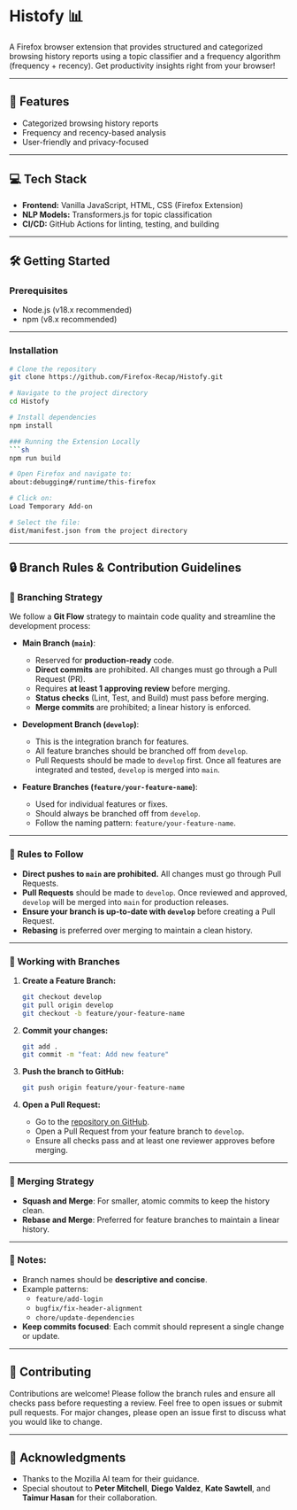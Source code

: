 # Histofy 📊
A Firefox browser extension that provides structured and categorized browsing history reports using a topic classifier and a frequency algorithm (frequency + recency). Get productivity insights right from your browser!

---

## 🚀 Features
- Categorized browsing history reports
- Frequency and recency-based analysis
- User-friendly and privacy-focused

---

## 💻 Tech Stack
- **Frontend:** Vanilla JavaScript, HTML, CSS (Firefox Extension)
- **NLP Models:** Transformers.js for topic classification
- **CI/CD:** GitHub Actions for linting, testing, and building

---

## 🛠 Getting Started

### Prerequisites
- Node.js (v18.x recommended)
- npm (v8.x recommended)

---

### Installation
```sh
# Clone the repository
git clone https://github.com/Firefox-Recap/Histofy.git

# Navigate to the project directory
cd Histofy

# Install dependencies
npm install

### Running the Extension Locally
```sh
npm run build

# Open Firefox and navigate to:
about:debugging#/runtime/this-firefox

# Click on:
Load Temporary Add-on

# Select the file:
dist/manifest.json from the project directory
```
---

## 🔒 Branch Rules & Contribution Guidelines

### 🌿 Branching Strategy
We follow a **Git Flow** strategy to maintain code quality and streamline the development process: 

- **Main Branch (`main`)**:
  - Reserved for **production-ready** code.
  - **Direct commits** are prohibited. All changes must go through a Pull Request (PR).
  - Requires **at least 1 approving review** before merging.
  - **Status checks** (Lint, Test, and Build) must pass before merging.
  - **Merge commits** are prohibited; a linear history is enforced.

- **Development Branch (`develop`)**:
  - This is the integration branch for features.
  - All feature branches should be branched off from `develop`.
  - Pull Requests should be made to `develop` first. Once all features are integrated and tested, `develop` is merged into `main`.

- **Feature Branches (`feature/your-feature-name`)**:
  - Used for individual features or fixes.
  - Should always be branched off from `develop`.
  - Follow the naming pattern: `feature/your-feature-name`.

---

### 📌 Rules to Follow
- **Direct pushes to `main` are prohibited.** All changes must go through Pull Requests.
- **Pull Requests** should be made to `develop`. Once reviewed and approved, `develop` will be merged into `main` for production releases.
- **Ensure your branch is up-to-date with `develop`** before creating a Pull Request.
- **Rebasing** is preferred over merging to maintain a clean history.

---

### 🚀 Working with Branches

1. **Create a Feature Branch:**
    ```sh
    git checkout develop
    git pull origin develop
    git checkout -b feature/your-feature-name
    ```

2. **Commit your changes:**
    ```sh
    git add .
    git commit -m "feat: Add new feature"
    ```

3. **Push the branch to GitHub:**
    ```sh
    git push origin feature/your-feature-name
    ```

4. **Open a Pull Request:**
    - Go to the [repository on GitHub](https://github.com/Firefox-Recap/Histofy).
    - Open a Pull Request from your feature branch to `develop`.
    - Ensure all checks pass and at least one reviewer approves before merging.

---

### 🔄 Merging Strategy
- **Squash and Merge**: For smaller, atomic commits to keep the history clean.
- **Rebase and Merge**: Preferred for feature branches to maintain a linear history.

---

### 📝 Notes:
- Branch names should be **descriptive and concise**.
- Example patterns: 
  - `feature/add-login`
  - `bugfix/fix-header-alignment`
  - `chore/update-dependencies`
- **Keep commits focused**: Each commit should represent a single change or update.


---

## 🤝 Contributing
Contributions are welcome! Please follow the branch rules and ensure all checks pass before requesting a review. Feel free to open issues or submit pull requests. For major changes, please open an issue first to discuss what you would like to change.

---

## 🙏 Acknowledgments
- Thanks to the Mozilla AI team for their guidance.
- Special shoutout to **Peter Mitchell**, **Diego Valdez**, **Kate Sawtell**, and **Taimur Hasan** for their collaboration.

